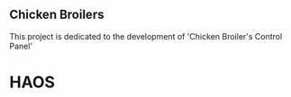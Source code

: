 ## Chicken Broilers
This project is dedicated to the development of 'Chicken Broiler's Control Panel'

# HAOS
